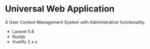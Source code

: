 # Universal Web Application

A User Content Management System with Administrative functionality.



- Laravel 5.8
- Nuxtjs
- Vuetify 2.x.x